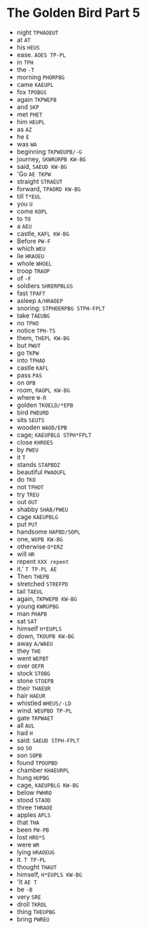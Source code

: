# The Golden Bird Part 5

* night `TPHAOEUT`
* at `AT`
* his `HEUS`
* ease. `AOES TP-PL`
* in `TPH`
* the `-T`
* morning `PHORPBG`
* came `KAEUPL`
* fox `TPOBGS`
* again `TKPWEPB`
* and `SKP`
* met `PHET`
* him `HEUPL`
* as `AZ`
* he `E`
* was `WA`
* beginning `TKPWEUPB/-G`
* journey, `SKWRURPB KW-BG`
* said, `SAEUD KW-BG`
* 'Go `AE TKPW`
* straight `STRAEUT`
* forward, `TPAORD KW-BG`
* till `T*EUL`
* you `U`
* come `KOPL`
* to `TO`
* a `AEU`
* castle, `KAFL KW-BG`
* Before `PW-F`
* which `WEU`
* lie `HRAOEU`
* whole `WHOEL`
* troop `TRAOP`
* of `-F`
* soldiers `SHRERPBLGS`
* fast `TPAFT`
* asleep `A/HRAOEP`
* snoring: `STPHOERPBG STPH-FPLT`
* take `TAEUBG`
* no `TPHO`
* notice `TPH-TS`
* them, `THEPL KW-BG`
* but `PWUT`
* go `TKPW`
* into `TPHAO`
* castle `KAFL`
* pass `PAS`
* on `OPB`
* room, `RAOPL KW-BG`
* where `W-R`
* golden `TKOELD/*EPB`
* bird `PWEURD`
* sits `SEUTS`
* wooden `WAOD/EPB`
* cage; `KAEUPBLG STPH*FPLT`
* close `KHROES`
* by `PWEU`
* it `T`
* stands `STAPBDZ`
* beautiful `PWAOUFL`
* do `TKO`
* not `TPHOT`
* try `TREU`
* out `OUT`
* shabby `SHAB/PWEU`
* cage `KAEUPBLG`
* put `PUT`
* handsome `HAPBD/SOPL`
* one, `WUPB KW-BG`
* otherwise `O*ERZ`
* will `HR`
* repent `XXX repent`
* it.' `T TP-PL AE`
* Then `THEPB`
* stretched `STREFPD`
* tail `TAEUL`
* again, `TKPWEPB KW-BG`
* young `KWRUPBG`
* man `PHAPB`
* sat `SAT`
* himself `H*EUPLS`
* down, `TKOUPB KW-BG`
* away `A/WAEU`
* they `THE`
* went `WEPBT`
* over `OEFR`
* stock `STOBG`
* stone `STOEPB`
* their `THAEUR`
* hair `HAEUR`
* whistled `WHEUS/-LD`
* wind. `WEUPBD TP-PL`
* gate `TKPWAET`
* all `AUL`
* had `H`
* said: `SAEUD STPH-FPLT`
* so `SO`
* son `SOPB`
* found `TPOUPBD`
* chamber `KHAEURPL`
* hung `HUPBG`
* cage, `KAEUPBLG KW-BG`
* below `PWHRO`
* stood `STAOD`
* three `THRAOE`
* apples `APLS`
* that `THA`
* been `PW-PB`
* lost `HRO*S`
* were `WR`
* lying `HRAOEUG`
* it. `T TP-PL`
* thought `THAUT`
* himself, `H*EUPLS KW-BG`
* 'It `AE T`
* be `-B`
* very `SRE`
* droll `TKROL`
* thing `THEUPBG`
* bring `PWREU`
